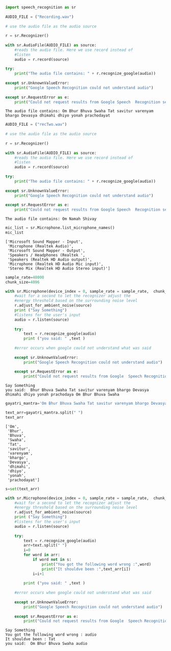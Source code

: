 

```python
import speech_recognition as sr 
  
AUDIO_FILE = ("Recording.wav") 
  
# use the audio file as the audio source 
  
r = sr.Recognizer() 
  
with sr.AudioFile(AUDIO_FILE) as source: 
    #reads the audio file. Here we use record instead of 
    #listen 
    audio = r.record(source)   
  
try: 
    print("The audio file contains: " + r.recognize_google(audio)) 
  
except sr.UnknownValueError: 
    print("Google Speech Recognition could not understand audio") 
  
except sr.RequestError as e: 
    print("Could not request results from Google Speech  Recognition service; {0}".format(e))
```

    The audio file contains: Om Bhur Bhuva Swaha Tat savitur varenyam bhargo Devasya dhimahi dhiyo yonah prachodayat
    


```python
AUDIO_FILE = ("recTwo.wav") 
  
# use the audio file as the audio source 
  
r = sr.Recognizer() 
  
with sr.AudioFile(AUDIO_FILE) as source: 
    #reads the audio file. Here we use record instead of 
    #listen 
    audio = r.record(source)   
  
try: 
    print("The audio file contains: " + r.recognize_google(audio)) 
  
except sr.UnknownValueError: 
    print("Google Speech Recognition could not understand audio") 
  
except sr.RequestError as e: 
    print("Could not request results from Google Speech  Recognition service; {0}".format(e))
```

    The audio file contains: Om Namah Shivay
    


```python
mic_list = sr.Microphone.list_microphone_names() 
mic_list
```




    ['Microsoft Sound Mapper - Input',
     'Microphone (Realtek Audio)',
     'Microsoft Sound Mapper - Output',
     'Speakers / Headphones (Realtek ',
     'Speakers (Realtek HD Audio output)',
     'Microphone (Realtek HD Audio Mic input)',
     'Stereo Mix (Realtek HD Audio Stereo input)']




```python
sample_rate=48000
chunk_size=4096
```


```python
with sr.Microphone(device_index = 0, sample_rate = sample_rate,  chunk_size = chunk_size) as source: 
    #wait for a second to let the recognizer adjust the  
    #energy threshold based on the surrounding noise level 
    r.adjust_for_ambient_noise(source) 
    print ("Say Something")
    #listens for the user's input 
    audio = r.listen(source) 
          
    try: 
        text = r.recognize_google(audio) 
        print ("you said: " ,text )
      
    #error occurs when google could not understand what was said 
      
    except sr.UnknownValueError: 
        print("Google Speech Recognition could not understand audio") 
      
    except sr.RequestError as e: 
        print("Could not request results from Google  Speech Recognition service; {0}".format(e))
```

    Say Something
    you said:  Bhur Bhuva Swaha Tat savitur varenyam bhargo Devasya dhimahi dhiyo yonah prachodaya Om Bhur Bhuva Swaha
    


```python
gayatri_mantra='Om Bhur Bhuva Swaha Tat savitur varenyam bhargo Devasya dhimahi dhiyo yonah prachodayat'
```


```python
text_arr=gayatri_mantra.split(" ")
text_arr
```




    ['Om',
     'Bhur',
     'Bhuva',
     'Swaha',
     'Tat',
     'savitur',
     'varenyam',
     'bhargo',
     'Devasya',
     'dhimahi',
     'dhiyo',
     'yonah',
     'prachodayat']




```python
s=set(text_arr)
```


```python
with sr.Microphone(device_index = 0, sample_rate = sample_rate,  chunk_size = chunk_size) as source: 
    #wait for a second to let the recognizer adjust the  
    #energy threshold based on the surrounding noise level 
    r.adjust_for_ambient_noise(source) 
    print ("Say Something")
    #listens for the user's input 
    audio = r.listen(source) 
          
    try: 
        text = r.recognize_google(audio)
        arr=text.split(" ")
        i=0
        for word in arr:
            if word not in s:
                print("You got the following word wrong :",word)
                print("It shouldve been :",text_arr[i])
            i=i+1
        
        print ("you said: " ,text )
      
    #error occurs when google could not understand what was said 
      
    except sr.UnknownValueError: 
        print("Google Speech Recognition could not understand audio") 
      
    except sr.RequestError as e: 
        print("Could not request results from Google  Speech Recognition service; {0}".format(e))
```

    Say Something
    You got the following word wrong : audio
    It shouldve been : Tat
    you said:  Om Bhur Bhuva Swaha audio
    


```python

```
